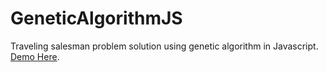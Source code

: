 # GeneticAlgorithmJS
Traveling salesman problem solution using genetic algorithm in Javascript.
<br><a href="https://wgrocha.github.io/geneticAlgorithmJS" target="_blank">Demo Here</a>.
